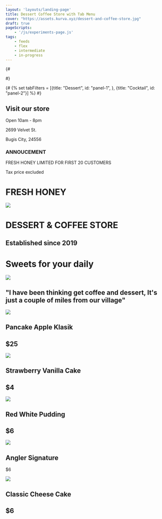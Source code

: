 ```yaml
---
layout: 'layouts/landing-page'
title: Dessert Coffee Store with Tab Menu
cover: "https://assets.kurva.xyz/dessert-and-coffee-store.jpg"
draft: true
pageScripts:
    - '/js/experiments-page.js'
tags: 
    - feeds
    - flex
    - intermediate
    - in-progress
---
```


{# <div id="panel-1" role="tabpanel" tabindex="0" aria-labelledby="tab-1" hidden>
            <slot name="slot-1"></slot>
        </div>
        <div id="panel-2" role="tabpanel" tabindex="-1" aria-labelledby="tab-2" hidden>
            <slot name="slot-2"></slot>
        </div> #}

{# {% set tabFilters = [{title: "Dessert", id: "panel-1", }, {title: "Cocktail", id: "panel-2"}] %} #}

<div id="dessert-page">
        <div id="dessert-intro" class="switcher">
          <div id="dessert-info" class="edges">
          <div id="dessert-store" class="repel">
            <div id="dessert-address">
              <h2>Visit our store</h2>
              <p>Open 10am - 8pm</p>
              <p>2699 Velvet St.</p>
              <p>Bugis City, 24556</p>
            </div>
             <div id="dessert-notice">
              <h3>ANNOUCEMENT</h3>
              <p>FRESH HONEY LIMITED FOR FIRST 20 CUSTOMERS</p>
              <p>Tax price excluded</p>
            </div>
          </div>
          <div id="dessert-featured" class="all-center">
            <h1>FRESH HONEY</h1>
            <img src="https://d2w9rnfcy7mm78.cloudfront.net/15274308/original_339e5a1a3ad1dd01d757cc0b0dda7c9e.jpg?1645479284?bc=0">
          </div>
           <div id="dessert-title">
            <h1>DESSERT & COFFEE STORE</h1>
            <h2>Established since 2019</h2>
          </div>
          </div>
          <div class="dessert-cover">
              <h1 id="des-slogan">Sweets for your daily</h1>
              <img src="https://d2w9rnfcy7mm78.cloudfront.net/7787053/original_62bdba825b89686b992bce78ccf3383a.png?1593126635?bc=0" />
          </div>
        </div>
        <tab-filters all="All">
        </tab-filters>
        <div id="panel-1" role="tabpanel" aria-labelledby="tab-1">
          <h2 id="dessert-heading" class="wrapper region edges">"I have been thinking get coffee and dessert, It's just a couple of miles from our village"</h2>
          <div id="dessert-list" class="wrapper auto-grid">
                <div class="dessert__item">
                    <img class="dessert__item-cover" src="https://d2w9rnfcy7mm78.cloudfront.net/11619598/original_5ab811222e687d35e2b8faedbf698b4c.jpg?1618648750?bc=0" />
                    <div class="h-stack">
                    <h2 class="dessert-item__title">Pancake Apple Klasik</h2>
                    <h2>$25</h2>
                    </div>
                </div>
                <div class="dessert__item">
                    <img class="dessert__item-cover" src="https://d2w9rnfcy7mm78.cloudfront.net/11504864/original_40046d78e91a12cbc26f6db22abf4dcc.jpg?1617875581?bc=0" />
                    <div class="h-stack">
                      <h2 class="dessert-item__title">Strawberry Vanilla Cake</h2>
                      <h2>$4</h2>
                    </div>
                </div>
                <div class="dessert__item">
                    <img class="dessert__item-cover" src="https://d2w9rnfcy7mm78.cloudfront.net/12625110/original_2df9411cc4faf82ce262f027716ee2bf.jpg?1627046675?bc=0" />
                    <div class="h-stack">
                      <h2 class="dessert-item__title">Red White Pudding</h2>
                      <h2>$6</h2>
                    </div>
                </div>
                <div class="dessert__item">
                    <img class="dessert__item-cover" src="https://d2w9rnfcy7mm78.cloudfront.net/13254381/original_2b92d5c3e36342d1079095b1f09b187f.jpg?1632219187?bc=0" />
                    <div class="h-stack">
                      <h2 class="dessert-item__title">Angler Signature</h2>
                      <p>$6</p>
                    </div>
                </div>
                <div class="dessert__item">
                    <img class="dessert__item-cover" src="https://d2w9rnfcy7mm78.cloudfront.net/11504865/original_ec1af6bca61cef43804cd13aec821ec4.jpg?1617875585?bc=0" />
                    <div class="h-stack">
                      <h2 class="dessert-item__title">Classic Cheese Cake</h2>
                      <h2>$6</h2>
                    </div>
                </div>
            </div>
        </div>
        <div id="panel-2" role="tabpanel" aria-labelledby="tab-2" hidden>
            <h2 id="coffee-heading" class="all-center wrapper region edges">Our Fresh Drinking</h2>
            <div id="coffee-list" class="wrapper auto-grid">
              <div class="dessert__item">
                    <img class="dessert__item-cover" src="https://d2w9rnfcy7mm78.cloudfront.net/12929361/original_25f19c9c385b5c76f46ad7b0e17452f3.jpg?1629750992?bc=0" />
                    <div class="h-stack">
                    <h2 class="dessert-item__title">Lemon Fresh Drink</h2>
                    <h2>$25</h2>
                    </div>
              </div>
               <div class="dessert__item">
                    <img class="dessert__item-cover" src="https://d2w9rnfcy7mm78.cloudfront.net/14538477/original_f1330c0ba8726eee8c706f71cfa5f946.jpg?1641130908?bc=0" />
                    <div class="h-stack">
                    <h2 class="dessert-item__title">Pulm Citrus Ice</h2>
                    <h2>$25</h2>
                    </div>
              </div>
              <div class="dessert__item">
                    <img class="dessert__item-cover" src="https://d2w9rnfcy7mm78.cloudfront.net/2955104/original_76ecbb2d7b5678f5090a8a2374e42967.jpg?1540895954?bc=1" />
                    <div class="h-stack">
                    <h2 class="dessert-item__title">Pandan Squash Soda</h2>
                    <h2>$25</h2>
                    </div>
              </div>
              <div class="dessert__item">
                    <img class="dessert__item-cover" src="https://d2w9rnfcy7mm78.cloudfront.net/2955104/original_76ecbb2d7b5678f5090a8a2374e42967.jpg?1540895954?bc=1" />
                    <div class="h-stack">
                    <h2 class="dessert-item__title">Pandan Squash Soda</h2>
                    <h2>$25</h2>
                    </div>
              </div>
            </div>
        </div>

</div>